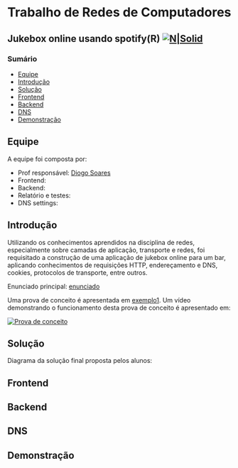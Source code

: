 # Trabalho de Redes de Computadores
## Jukebox online usando spotify(R) [![N|Solid](https://cdn-icons-png.flaticon.com/24/725/725281.png)](https://nodesource.com/products/nsolid)

### Sumário

- [Equipe](#equipe)
- [Introdução](#introdução)
- [Solução](#solução)
- [Frontend](#frontend)
- [Backend](#backend)
- [DNS](#dns)
- [Demonstração](#demonstração)

## Equipe

A equipe foi composta por:

+ Prof responsável: [Diogo Soares]
+ Frontend:
+ Backend:
+ Relatório e testes:
+ DNS settings:

## Introdução

Utilizando os conhecimentos aprendidos na disciplina de redes, especialmente sobre camadas de aplicação, transporte e redes, foi requisitado a construção de uma aplicação de jukebox online para um bar, aplicando conhecimentos de requisições HTTP, endereçamento e DNS, cookies, protocolos de transporte, entre outros.

Enunciado principal: [enunciado]

Uma prova de conceito é apresentada em [exemplo1]. Um vídeo demonstrando o funcionamento desta prova de conceito é apresentado em:

[![Prova de conceito](https://img.youtube.com/vi/FgKeVSc1N_o/0.jpg)](https://www.youtube.com/watch?v=FgKeVSc1N_o)

## Solução

Diagrama da solução final proposta pelos alunos:

## Frontend

## Backend

## DNS

## Demonstração

[//]: # (These are reference links used in the body of this note and get stripped out when the markdown processor does its job. There is no need to format nicely because it shouldn't be seen. Thanks SO - http://stackoverflow.com/questions/4823468/store-comments-in-markdown-syntax)

   [enunciado]: https://github.com/diogosm/MackenzieBar/blob/master/TP1___Redes%20(3).pdf
   [Diogo Soares]: https://github.com/diogosm
   [exemplo1]: https://github.com/diogosm/MackenzieBar/tree/master/exemplo_professor
   [exemplo2]: https://github.com/diogosm/MackenzieBar/tree/master/exemplo_professor
